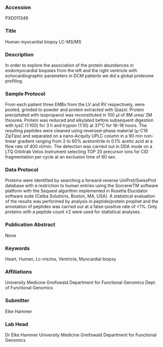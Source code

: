 ### Accession
PXD011349

### Title
Human myocardial biopsy LC-MS/MS

### Description
In order to explore the association of the protein abundances in endomyocardial biopsies from the left and the right ventricle with echocardiographic parameters in DCM patients we did a global proteome profiling.

### Sample Protocol
From each patient three EMBs from the LV and RV respectively, were pooled, grinded to powder and protein extracted with Qiazol. Protein precipitated with isopropanol was reconstituted in 100 µl of 8M urea/ 2M thiourea. Protein was reduced and alkylated before subsequent digestion with lysC (1:100) for 3 h and trypsin (1:10) at 37°C for 16-18 hours. The resulting peptides were cleaned using reversed-phase material (µ-C18 ZipTips) and separated on a nano-Acquity UPLC column in a 90 min non-linear gradient ranging from 2 to 60% acetonitrile in 0.1% acetic acid at a flow rate of 400 nl/min. The detection was carried out in DDA mode on a LTQ Orbitrab Velos instrument selecting TOP 20 precursor ions for CID fragmentation per cycle at an exclusion time of 60 sec.

### Data Protocol
Proteins were identified by searching a forward-reverse UniProt/SwissProt database with a restriction to human entries using the SorcererTM software platform with the Sequest algorithm implemented in Rosetta Elucidator software suite (Ceiba Solutions, Boston, MA, USA). A statistical evaluation of the results was performed by analysis in peptide/protein prophet and the annotation of peptides was carried out at a false-positive rate of <1%. Only proteins with a peptide count ≥2 were used for statistical analyses.

### Publication Abstract
None

### Keywords
Heart, Human, Lc-ms/ms, Ventricle, Myocardial biopsy

### Affiliations
University Medicine Greifswald Department for Functional Genomics
Dept. of Functional Genomics

### Submitter
Elke Hammer

### Lab Head
Dr Elke Hammer
University Medicine Greifswald Department for Functional Genomics


